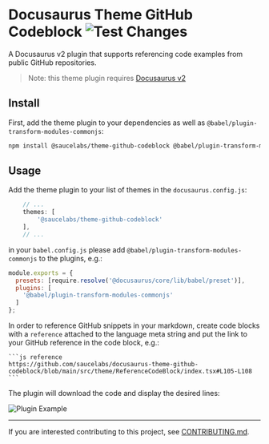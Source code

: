 Docusaurus Theme GitHub Codeblock ![Test Changes](https://github.com/saucelabs/docusaurus-theme-github-codeblock/workflows/Test%20Changes/badge.svg?branch=main)
=================================

A Docusaurus v2 plugin that supports referencing code examples from public GitHub repositories.

> Note: this theme plugin requires [Docusaurus v2](https://v2.docusaurus.io/)

## Install

First, add the theme plugin to your dependencies as well as `@babel/plugin-transform-modules-commonjs`:

```sh
npm install @saucelabs/theme-github-codeblock @babel/plugin-transform-modules-commonjs
```

## Usage

Add the theme plugin to your list of themes in the `docusaurus.config.js`:

```js
    // ...
    themes: [
        '@saucelabs/theme-github-codeblock'
    ],
    // ...
```

in your `babel.config.js` please add `@babel/plugin-transform-modules-commonjs` to the plugins, e.g.:

```js
module.exports = {
  presets: [require.resolve('@docusaurus/core/lib/babel/preset')],
  plugins: [
    '@babel/plugin-transform-modules-commonjs'
  ]
};
```

In order to reference GitHub snippets in your markdown, create code blocks with a `reference` attached to the language meta string and put the link to your GitHub reference in the code block, e.g.:

    ```js reference
    https://github.com/saucelabs/docusaurus-theme-github-codeblock/blob/main/src/theme/ReferenceCodeBlock/index.tsx#L105-L108
    ```

The plugin will download the code and display the desired lines:

![Plugin Example](https://github.com/saucelabs/docusaurus-theme-github-codeblock/raw/main/.github/assets/example.png 'Plugin Example')

---

If you are interested contributing to this project, see [CONTRIBUTING.md](CONTRIBUTING.md).
